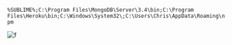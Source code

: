 `%SUBLIME%;C:\Program Files\MongoDB\Server\3.4\bin;C:\Program Files\Heroku\bin;C:\Windows\System32\;C:\Users\Chris\AppData\Roaming\npm`

![f](https://imgur.com/h99NHV2.png)
